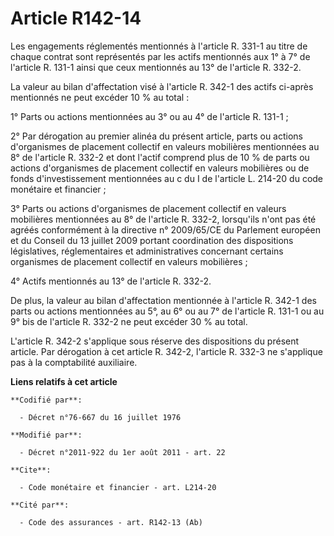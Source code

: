 # Article R142-14

Les engagements réglementés mentionnés à l'article R. 331-1 au titre de chaque contrat sont représentés par les actifs
mentionnés aux 1° à 7° de l'article R. 131-1 ainsi que ceux mentionnés au 13° de l'article R. 332-2. 

La valeur au bilan d'affectation visé à l'article R. 342-1 des actifs ci-après mentionnés ne peut excéder 10 % au total : 

1° Parts ou actions mentionnées au 3° ou au 4° de l'article R. 131-1 ; 

2° Par dérogation au premier alinéa du présent article, parts ou actions d'organismes de placement collectif en valeurs
mobilières mentionnées au 8° de l'article R. 332-2 et dont l'actif comprend plus de 10 % de parts ou actions d'organismes de
placement collectif en valeurs mobilières ou de fonds d'investissement mentionnées au c du I de l'article L. 214-20 du code
monétaire et financier ; 

3° Parts ou actions d'organismes de placement collectif en valeurs mobilières mentionnées au 8° de l'article R. 332-2,
lorsqu'ils n'ont pas été agréés conformément à la directive n° 2009/65/CE du Parlement européen et du Conseil du 13 juillet
2009 portant coordination des dispositions législatives, réglementaires et administratives concernant certains organismes de
placement collectif en valeurs mobilières  ; 

4° Actifs mentionnés au 13° de l'article R. 332-2. 

De plus, la valeur au bilan d'affectation mentionnée à l'article R. 342-1 des parts ou actions mentionnées au 5°, au 6° ou au
7° de l'article R. 131-1 ou au 9° bis de l'article R. 332-2 ne peut excéder 30 % au total. 

L'article R. 342-2 s'applique sous réserve des dispositions du présent article. Par dérogation à cet article R. 342-2,
l'article R. 332-3 ne s'applique pas à la comptabilité auxiliaire.

**Liens relatifs à cet article**

	**Codifié par**:

	  - Décret n°76-667 du 16 juillet 1976

	**Modifié par**:

	  - Décret n°2011-922 du 1er août 2011 - art. 22

	**Cite**:

	  - Code monétaire et financier - art. L214-20

	**Cité par**:

	  - Code des assurances - art. R142-13 (Ab)
